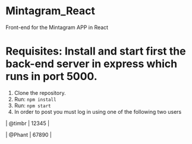 # Mintagram_React
Front-end for the Mintagram APP in React

# Requisites: Install and start first the back-end server in express which runs in port 5000.

1. Clone the repository.
2. Run: `npm install`
3. Run: `npm start`
4. In order to post you must log in using one of the following two users

| @timbr | 12345 |

| @Phant | 67890 |
